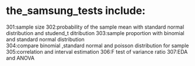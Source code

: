 # the_samsung_tests include:
301:sample size 
302:probability of the sample mean with standard normal distribution and studend_t ditribution
303:sample proportion with binomial and standard normal distribution  
304:compare binomial ,standard normal and poisson distribution for sample 
305:correlation and interval estimation 
306:F test of variance ratio
307:EDA and ANOVA
